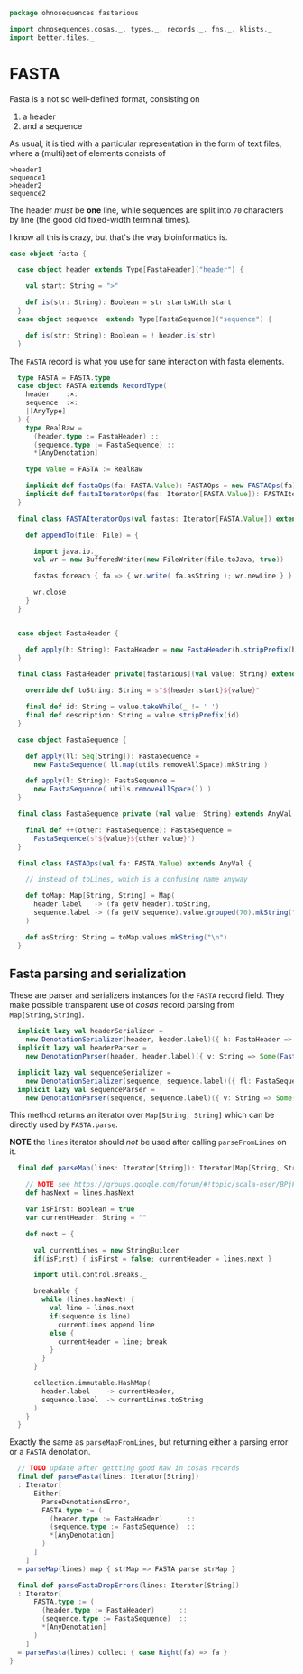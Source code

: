 
```scala
package ohnosequences.fastarious

import ohnosequences.cosas._, types._, records._, fns._, klists._
import better.files._
```


# FASTA

Fasta is a not so well-defined format, consisting on

1. a header
2. and a sequence

As usual, it is tied with a particular representation in the form of text files, where a (multi)set of elements consists of

```
>header1
sequence1
>header2
sequence2
```

The header *must* be **one** line, while sequences are split into `70` characters by line (the good old fixed-width terminal times).

I know all this is crazy, but that's the way bioinformatics is.


```scala
case object fasta {

  case object header extends Type[FastaHeader]("header") {

    val start: String = ">"

    def is(str: String): Boolean = str startsWith start
  }
  case object sequence  extends Type[FastaSequence]("sequence") {

    def is(str: String): Boolean = ! header.is(str)
  }
```


The `FASTA` record is what you use for sane interaction with fasta elements.


```scala
  type FASTA = FASTA.type
  case object FASTA extends RecordType(
    header    :×:
    sequence  :×:
    |[AnyType]
  ) {
    type RealRaw =
      (header.type := FastaHeader) ::
      (sequence.type := FastaSequence) ::
      *[AnyDenotation]

    type Value = FASTA := RealRaw

    implicit def fastaOps(fa: FASTA.Value): FASTAOps = new FASTAOps(fa)
    implicit def fastaIteratorOps(fas: Iterator[FASTA.Value]): FASTAIteratorOps = new FASTAIteratorOps(fas)
  }

  final class FASTAIteratorOps(val fastas: Iterator[FASTA.Value]) extends AnyVal {

    def appendTo(file: File) = {

      import java.io._
      val wr = new BufferedWriter(new FileWriter(file.toJava, true))

      fastas.foreach { fa => { wr.write( fa.asString ); wr.newLine } }

      wr.close
    }
  }


  case object FastaHeader {

    def apply(h: String): FastaHeader = new FastaHeader(h.stripPrefix(header.start))
  }

  final class FastaHeader private[fastarious](val value: String) extends AnyVal {

    override def toString: String = s"${header.start}${value}"

    final def id: String = value.takeWhile(_ != ' ')
    final def description: String = value.stripPrefix(id)
  }

  case object FastaSequence {

    def apply(ll: Seq[String]): FastaSequence =
      new FastaSequence( ll.map(utils.removeAllSpace).mkString )

    def apply(l: String): FastaSequence =
      new FastaSequence( utils.removeAllSpace(l) )
  }

  final class FastaSequence private (val value: String) extends AnyVal {

    final def ++(other: FastaSequence): FastaSequence =
      FastaSequence(s"${value}${other.value}")
  }

  final class FASTAOps(val fa: FASTA.Value) extends AnyVal {

    // instead of toLines, which is a confusing name anyway

    def toMap: Map[String, String] = Map(
      header.label   -> (fa getV header).toString,
      sequence.label -> (fa getV sequence).value.grouped(70).mkString("\n")
    )

    def asString: String = toMap.values.mkString("\n")
  }
```


## Fasta parsing and serialization

These are parser and serializers instances for the `FASTA` record field. They make possible transparent use of *cosas* record parsing from `Map[String,String]`.


```scala
  implicit lazy val headerSerializer =
    new DenotationSerializer(header, header.label)({ h: FastaHeader => Some(h.toString) })
  implicit lazy val headerParser =
    new DenotationParser(header, header.label)({ v: String => Some(FastaHeader(v)) })

  implicit lazy val sequenceSerializer =
    new DenotationSerializer(sequence, sequence.label)({ fl: FastaSequence => Some(fl.value) })
  implicit lazy val sequenceParser =
    new DenotationParser(sequence, sequence.label)({ v: String => Some(FastaSequence(v)) })
```


This method returns an iterator over `Map[String, String]` which can be directly used by `FASTA.parse`.

**NOTE** the `lines` iterator should *not* be used after calling `parseFromLines` on it.


```scala
  final def parseMap(lines: Iterator[String]): Iterator[Map[String, String]] = new Iterator[Map[String, String]] {

    // NOTE see https://groups.google.com/forum/#!topic/scala-user/BPjFbrglfMs for why this is that ugly
    def hasNext = lines.hasNext

    var isFirst: Boolean = true
    var currentHeader: String = ""

    def next = {

      val currentLines = new StringBuilder
      if(isFirst) { isFirst = false; currentHeader = lines.next }

      import util.control.Breaks._

      breakable {
        while (lines.hasNext) {
          val line = lines.next
          if(sequence is line)
            currentLines append line
          else {
            currentHeader = line; break
          }
        }
      }

      collection.immutable.HashMap(
        header.label    -> currentHeader,
        sequence.label  -> currentLines.toString
      )
    }
  }
```


Exactly the same as `parseMapFromLines`, but returning either a parsing error or a `FASTA` denotation.


```scala
  // TODO update after gettting good Raw in cosas records
  final def parseFasta(lines: Iterator[String])
  : Iterator[
      Either[
        ParseDenotationsError,
        FASTA.type := (
          (header.type := FastaHeader)      ::
          (sequence.type := FastaSequence)  ::
          *[AnyDenotation]
        )
      ]
    ]
  = parseMap(lines) map { strMap => FASTA parse strMap }

  final def parseFastaDropErrors(lines: Iterator[String])
  : Iterator[
      FASTA.type := (
        (header.type := FastaHeader)      ::
        (sequence.type := FastaSequence)  ::
        *[AnyDenotation]
      )
    ]
  = parseFasta(lines) collect { case Right(fa) => fa }
}

```




[test/scala/NcbiHeadersTests.scala]: ../../test/scala/NcbiHeadersTests.scala.md
[test/scala/FastqTests.scala]: ../../test/scala/FastqTests.scala.md
[test/scala/FastaTests.scala]: ../../test/scala/FastaTests.scala.md
[main/scala/fasta.scala]: fasta.scala.md
[main/scala/fastq.scala]: fastq.scala.md
[main/scala/utils.scala]: utils.scala.md
[main/scala/ncbiHeaders.scala]: ncbiHeaders.scala.md